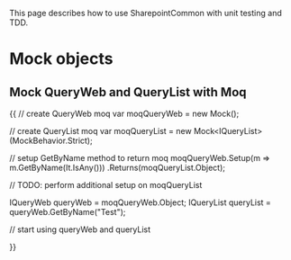 This page describes how to use SharepointCommon with unit testing and TDD.

# Mock objects

## Mock QueryWeb and QueryList with **Moq**

{{
// create QueryWeb moq
var moqQueryWeb = new Mock<IQueryWeb>();

// create QueryList moq
var moqQueryList = new Mock<IQueryList<Item>>(MockBehavior.Strict);

// setup GetByName method to return moq
moqQueryWeb.Setup(m => m.GetByName<Item>(It.IsAny<string>()))
    .Returns(moqQueryList.Object);            

// TODO: perform additional setup on moqQueryList

IQueryWeb queryWeb = moqQueryWeb.Object;
IQueryList<Item> queryList = queryWeb.GetByName<Item>("Test");

// start using queryWeb and queryList

}}
